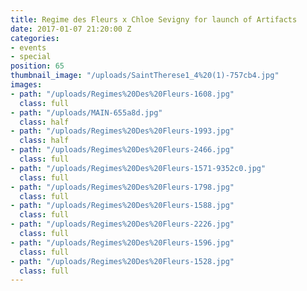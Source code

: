 ```yaml
---
title: Regime des Fleurs x Chloe Sevigny for launch of Artifacts
date: 2017-01-07 21:20:00 Z
categories:
- events
- special
position: 65
thumbnail_image: "/uploads/SaintTherese1_4%20(1)-757cb4.jpg"
images:
- path: "/uploads/Regimes%20Des%20Fleurs-1608.jpg"
  class: full
- path: "/uploads/MAIN-655a8d.jpg"
  class: half
- path: "/uploads/Regimes%20Des%20Fleurs-1993.jpg"
  class: half
- path: "/uploads/Regimes%20Des%20Fleurs-2466.jpg"
  class: full
- path: "/uploads/Regimes%20Des%20Fleurs-1571-9352c0.jpg"
  class: full
- path: "/uploads/Regimes%20Des%20Fleurs-1798.jpg"
  class: full
- path: "/uploads/Regimes%20Des%20Fleurs-1588.jpg"
  class: full
- path: "/uploads/Regimes%20Des%20Fleurs-2226.jpg"
  class: full
- path: "/uploads/Regimes%20Des%20Fleurs-1596.jpg"
  class: full
- path: "/uploads/Regimes%20Des%20Fleurs-1528.jpg"
  class: full
---
```


